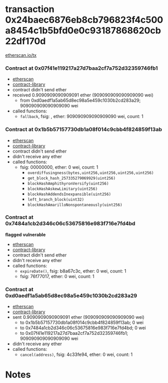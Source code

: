 # transaction 0x24baec6876eb8cb796823f4c500a8454c1b5bfd0e0c93187868620cb22df170d

[etherscan.io/tx](https://etherscan.io/tx/0x24baec6876eb8cb796823f4c500a8454c1b5bfd0e0c93187868620cb22df170d)


### Contract at 0x07f41e119217a27d7baa2cf7a752d32359746fb1

* [etherscan](https://etherscan.io/address/0x07f41e119217a27d7baa2cf7a752d32359746fb1)
* [contract-library](https://contract-library.com/contracts/Ethereum/07f41e119217a27d7baa2cf7a752d32359746fb1)
* contract didn't send ether
* received 0.9090909090909091 ether (909090909090909090 wei)
    * from 0xd0aedf1a5ab65d8ec98a5e459c1030b2cd283a29; 909090909090909090 wei
* called functions:
    * `fallback`, fsig: , ether: 909090909090909090 wei, count: 1


### Contract at 0x1b5b57157730db1a08f014c9cbb4f824859f13ab

* [etherscan](https://etherscan.io/address/0x1b5b57157730db1a08f014c9cbb4f824859f13ab)
* [contract-library](https://contract-library.com/contracts/Ethereum/1b5b57157730db1a08f014c9cbb4f824859f13ab)
* contract didn't send ether
* didn't receive any ether
* called functions:
    * fsig: 00000000, ether: 0 wei, count: 1
        * `overdiffusingness(bytes,uint256,uint256,uint256,uint256)`
        * `get_block_hash_257335279069929(uint256)`
        * `blockHashAmphithyronVersify(uint256)`
        * `blockHashAskewLimitary(uint256)`
        * `blockHashAddendsInexpansible(uint256)`
        * `left_branch_block(uint32)`
        * `blockHashAmarilloNonspontaneously(uint256)`


### Contract at 0x7484a1cb2d346c06c53675816e983f716e7fd4bd

**flagged vulnerable**

* [etherscan](https://etherscan.io/address/0x7484a1cb2d346c06c53675816e983f716e7fd4bd)
* [contract-library](https://contract-library.com/contracts/Ethereum/7484a1cb2d346c06c53675816e983f716e7fd4bd)
* contract didn't send ether
* didn't receive any ether
* called functions:
    * `expireDate()`, fsig: b8a67c3c, ether: 0 wei, count: 1
    * fsig: 76f77017, ether: 0 wei, count: 1


### Contract at 0xd0aedf1a5ab65d8ec98a5e459c1030b2cd283a29

* [etherscan](https://etherscan.io/address/0xd0aedf1a5ab65d8ec98a5e459c1030b2cd283a29)
* [contract-library](https://contract-library.com/contracts/Ethereum/d0aedf1a5ab65d8ec98a5e459c1030b2cd283a29)
* sent 0.9090909090909091 ether (909090909090909090 wei)
    * to 0x1b5b57157730db1a08f014c9cbb4f824859f13ab; 0 wei
    * to 0x7484a1cb2d346c06c53675816e983f716e7fd4bd; 0 wei
    * to 0x07f41e119217a27d7baa2cf7a752d32359746fb1; 909090909090909090 wei
* didn't receive any ether
* called functions:
    * `cancel(address)`, fsig: 4c33fe94, ether: 0 wei, count: 1

# Notes

